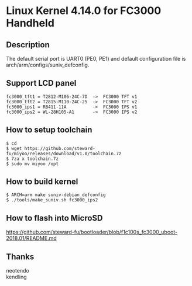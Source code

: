 # Linux Kernel 4.14.0 for FC3000 Handheld
## Description
The default serial port is UART0 (PE0, PE1) and default configuration file is arch/arm/configs/suniv_defconfig.  
  
## Support LCD panel  
```console
fc3000_tft1 = T2812-M106-24C-7D  ->  FC3000 TFT v1
fc3000_tft2 = T2815-M110-24C-25  ->  FC3000 TFT v2
fc3000_ips1 = RB411-11A          ->  FC3000 IPS v1
fc3000_ips2 = WL-28H105-A1       ->  FC3000 IPS v2
```
  
## How to setup toolchain
```console
$ cd
$ wget https://github.com/steward-fu/miyoo/releases/download/v1.0/toolchain.7z
$ 7za x toolchain.7z
$ sudo mv miyoo /opt
```
  
## How to build kernel
```console
$ ARCH=arm make suniv-debian_defconfig
$ ./tools/make_suniv.sh fc3000_ips2
```
  
## How to flash into MicroSD
https://github.com/steward-fu/bootloader/blob/f1c100s_fc3000_uboot-2018.01/README.md
  
## Thanks
neotendo  
kendling
